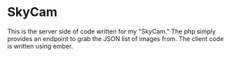 SkyCam
======

This is the server side of code written for my "SkyCam."  The php simply provides an endpoint to grab the JSON list of images from.  The client code is written using ember.
